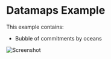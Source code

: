 # Datamaps Example

This example contains:
 * Bubble of commitments by oceans

![Screenshot](https://raw.githubusercontent.com/seriousben/datamaps-qlik-example/master/screenshot.png)
